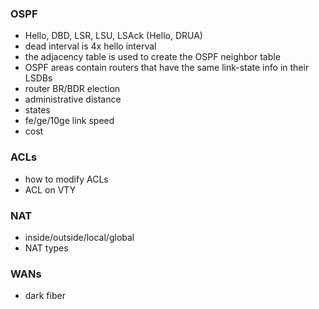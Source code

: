 ### OSPF
- Hello, DBD, LSR, LSU, LSAck (Hello, DRUA)
- dead interval is 4x hello interval
- the adjacency table is used to create the OSPF neighbor table
- OSPF areas contain routers that have the same link-state info in their LSDBs
- router BR/BDR election
- administrative distance
- states
- fe/ge/10ge link speed
- cost
### ACLs
- how to modify ACLs
- ACL on VTY
### NAT
- inside/outside/local/global
- NAT types
### WANs
- dark fiber
